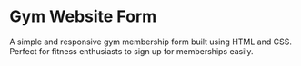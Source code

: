 <h1>Gym Website Form</h1>
<p>A simple and responsive gym membership form built using HTML and CSS. Perfect for fitness enthusiasts to sign up for memberships easily.</p>
